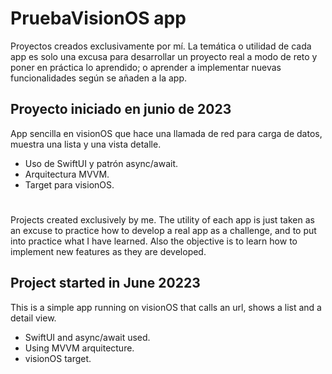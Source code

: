 # PruebaVisionOS app

Proyectos creados exclusivamente por mí. La temática o utilidad de cada app es solo una excusa para desarrollar un proyecto real a modo de reto y poner en práctica lo aprendido; o aprender a implementar nuevas funcionalidades según se añaden a la app.

## Proyecto iniciado en junio de 2023

App sencilla en visionOS que hace una llamada de red para carga de datos, muestra una lista y una vista detalle.

* Uso de SwiftUI y patrón async/await.
* Arquitectura MVVM.
* Target para visionOS.

#
#

Projects created exclusively by me. The utility of each app is just taken as an excuse to practice how to develop a real app as a challenge, and to put into practice what I have learned. Also the objective is to learn how to implement new features as they are developed.

## Project started in June 20223

This is a simple app running on visionOS that calls an url, shows a list and a detail view.

* SwiftUI and async/await used.
* Using MVVM arquitecture.
* visionOS target.
